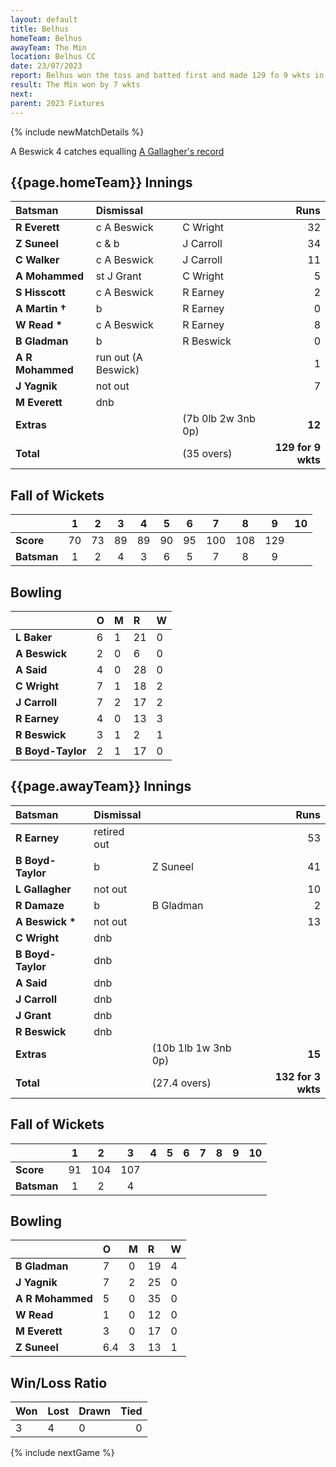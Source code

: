 ```yaml
---
layout: default
title: Belhus
homeTeam: Belhus
awayTeam: The Min
location: Belhus CC
date: 23/07/2023
report: Belhus won the toss and batted first and made 129 fo 9 wkts in 35 overs. The Min replied with 132 for 3 wkts in 27.4 overs. 
result: The Min won by 7 wkts
next: 
parent: 2023 Fixtures
---
```


{% include newMatchDetails %}

A Beswick 4 catches equalling [A Gallagher's record](../1989/godstone)

## {{page.homeTeam}} Innings

| Batsman | Dismissal | | Runs |
|:---|:---|---|---:|
| **R Everett** | c A Beswick | C Wright | 32 |
| **Z Suneel** |  c & b | J Carroll | 34 |
| **C Walker** | c A Beswick | J Carroll | 11 |
| **A Mohammed** | st J Grant | C Wright | 5 |
| **S Hisscott** | c A Beswick | R Earney | 2 |
| **A Martin  &#8224;** | b | R Earney | 0 |
| **W Read &#42;** | c A Beswick | R Earney | 8 |
| **B Gladman** | b | R Beswick | 0 |
| **A R Mohammed** | run out (A Beswick) |  | 1 |
| **J Yagnik** | not out |  | 7 |
| **M Everett** | dnb |  |  |
| **Extras** | | (7b 0lb 2w 3nb 0p) | **12** |
| **Total** | | (35 overs) | **129 for 9 wkts**

## Fall of Wickets

| | 1 | 2 | 3 | 4 | 5 | 6 | 7 | 8 | 9 | 10 |
|---|:---:|:---:|:---:|:---:|:---:|:---:|:---:|:---:|:---:|:---:|
| **Score** | 70 | 73 | 89 | 89 | 90 | 95 | 100 | 108 | 129 |  | 
| **Batsman** | 1  | 2  | 4  | 3 | 6 |  5 | 7 |  8 | 9 |  | 

## Bowling

| | O | M | R | W |
|---|:---|:---|:---|:---|
| **L Baker** | 6 | 1 | 21 | 0 |
| **A Beswick** | 2 | 0 | 6 | 0 |
| **A Said** | 4 | 0 | 28 | 0 |
| **C Wright** | 7 | 1 | 18 | 2 |
| **J Carroll** | 7 | 2 | 17 | 2 |
| **R Earney** | 4 | 0 | 13 | 3 |
| **R Beswick** | 3 | 1 | 2 | 1 |
| **B Boyd-Taylor** | 2 | 1 | 17 | 0 |

## {{page.awayTeam}} Innings

| Batsman | Dismissal | | Runs |
|:---|:---|---|---:|
| **R Earney** | retired out | | 53 |
| **B Boyd-Taylor** | b | Z Suneel | 41 |
| **L Gallagher** | not out |  | 10 |
| **R Damaze** | b | B Gladman | 2 |
| **A Beswick &#42;** | not out |  | 13 |
| **C Wright** | dnb |  |  |
| **B Boyd-Taylor** | dnb |  |  |
| **A Said** | dnb |  |  | |
| **J Carroll** | dnb |  |  | |
| **J Grant** | dnb |  |  | |
| **R Beswick** | dnb |  |  | |
| **Extras** | | (10b 1lb 1w 3nb 0p) | **15** |
| **Total** | | (27.4 overs) | **132 for 3 wkts** |

## Fall of Wickets

| | 1 | 2 | 3 | 4 | 5 | 6 | 7 | 8 | 9 | 10 |
|---|:---:|:---:|:---:|:---:|:---:|:---:|:---:|:---:|:---:|:---:|
| **Score** | 91 | 104 | 107 |  |  |  |  |  |  |  |
| **Batsman** | 1 | 2 | 4 |  |  |  |  |  |  |  | 

## Bowling

| | O | M | R | W |
|---|:---|:---|:---|:---|
| **B Gladman** | 7 | 0 | 19 | 4 |
| **J Yagnik** | 7 | 2 | 25 | 0 |
| **A R Mohammed** | 5 | 0 | 35 | 0 |
| **W Read** | 1 | 0 | 12 | 0 |
| **M Everett** | 3 | 0 | 17 | 0 |
| **Z Suneel** | 6.4 | 3 | 13 | 1 |

## Win/Loss Ratio

| Won | Lost | Drawn | Tied |
|:---|:---|:---|---:|
| 3 | 4 | 0 | 0 |

{% include nextGame %}